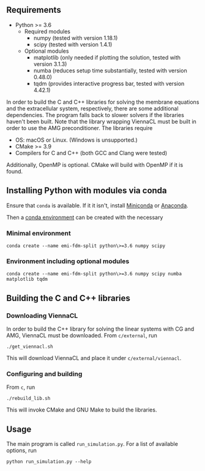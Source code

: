 ## Requirements
* Python >= 3.6
    * Required modules
        * numpy (tested with version 1.18.1)
        * scipy (tested with version 1.4.1)
    * Optional modules
        * matplotlib (only needed if plotting the solution, tested with version 3.1.3)
        * numba (reduces setup time substantially, tested with version 0.48.0)
        * tqdm (provides interactive progress bar, tested with version 4.42.1)

In order to build the C and C++ libraries for solving the membrane equations and the extracellular system, respectively, there are some additional dependencies. The program falls back to slower solvers if the libraries haven't been built. Note that the library wrapping ViennaCL must be built in order to use the AMG preconditioner.
The libraries require
* OS: macOS or Linux. (Windows is unsupported.)
* CMake >= 3.9
* Compilers for C and C++ (both GCC and Clang were tested)

Additionally, OpenMP is optional. CMake will build with OpenMP if it is found.

## Installing Python with modules via conda
Ensure that `conda` is available. If it it isn't, install [Miniconda](https://docs.conda.io/en/latest/miniconda.html) or [Anaconda](https://www.anaconda.com/distribution/).

Then a [conda environment](https://docs.conda.io/projects/conda/en/latest/user-guide/tasks/manage-environments.html) can be created with the necessary

### Minimal environment
```
conda create --name emi-fdm-split python\>=3.6 numpy scipy
```

### Environment including optional modules

```
conda create --name emi-fdm-split python\>=3.6 numpy scipy numba matplotlib tqdm
```

## Building the C and C++ libraries

### Downloading ViennaCL
In order to build the C++ library for solving the linear systems with CG and AMG, ViennaCL must be downloaded.
From `c/external`, run
```
./get_viennacl.sh
```

This will download ViennaCL and place it under `c/external/viennacl`.

### Configuring and building
From `c`, run
```
./rebuild_lib.sh
```

This will invoke CMake and GNU Make to build the libraries.


## Usage
The main program is called `run_simulation.py`. For a list of available options, run
```
python run_simulation.py --help
```
